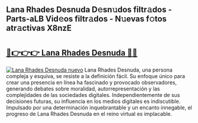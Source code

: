 ## Lana Rhades Desnuda D𝚎sn𝚞dos filtr𝚊dos - Parts-aLB Vid𝚎os filtr𝚊dos - N𝚞evas f𝚘tos atr𝚊ctivas X8nzE

# <h2><a href="http://mb64pu.tromn.icu/?c=Lana+Rhades+Desnuda">🔗👉👉👉 Lana Rhades Desnuda 🔗🔗</a></h2>

[![Lana Rhades Desnuda nuevo](https://i.imgur.com/pEAQMta.gif)](http://mb64pu.tromn.icu/?c=Lana+Rhades+Desnuda)
Lana Rhades Desnuda, una persona compleja y esquiva, se resiste a la definición fácil. Su enfoque único para crear una presencia en línea ha fascinado y provocado observadores, generando debates sobre moralidad, autorrepresentación y las complejidades de las sociedades digitales. Independientemente de sus decisiones futuras, su influencia en los medios digitales es indiscutible. Impulsado por una determinación inquebrantable y un encanto innegable, el progreso de Lana Rhades Desnuda en el reino virtual es implacable.
